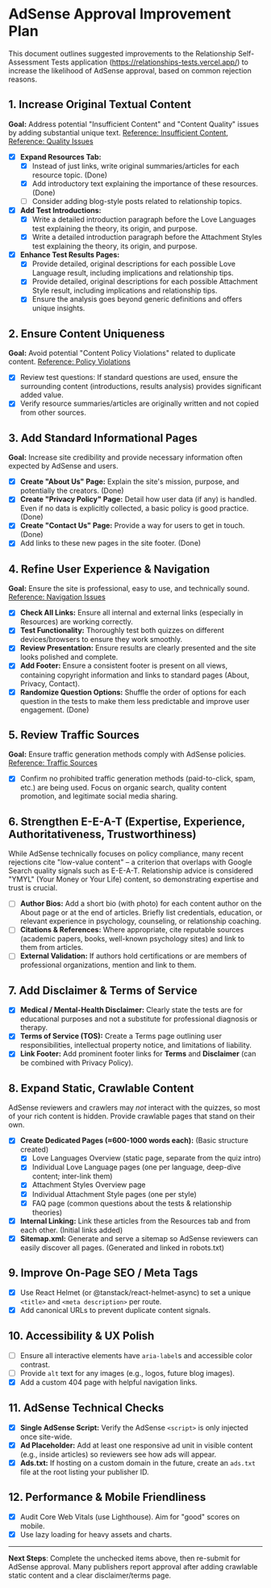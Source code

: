 # AdSense Approval Improvement Plan

This document outlines suggested improvements to the Relationship Self-Assessment Tests application (https://relationships-tests.vercel.app/) to increase the likelihood of AdSense approval, based on common rejection reasons.

## 1. Increase Original Textual Content

**Goal:** Address potential "Insufficient Content" and "Content Quality" issues by adding substantial unique text. [Reference: Insufficient Content](https://support.google.com/adsense/answer/81904?hl=es&ref_topic=1391540&sjid=15752995634416544926-EU#insufficient_content), [Reference: Quality Issues](https://support.google.com/adsense/answer/81904?hl=es&ref_topic=1391540&sjid=15752995634416544926-EU#content_quality_issues)

* [X] **Expand Resources Tab:**
  * [X] Instead of just links, write original summaries/articles for each resource topic. (Done)
  * [X] Add introductory text explaining the importance of these resources. (Done)
  * [ ] Consider adding blog-style posts related to relationship topics.
* [X] **Add Test Introductions:**
  * [X] Write a detailed introduction paragraph before the Love Languages test explaining the theory, its origin, and purpose.
  * [X] Write a detailed introduction paragraph before the Attachment Styles test explaining the theory, its origin, and purpose.
* [X] **Enhance Test Results Pages:**
  * [X] Provide detailed, original descriptions for each possible Love Language result, including implications and relationship tips.
  * [X] Provide detailed, original descriptions for each possible Attachment Style result, including implications and relationship tips.
  * [X] Ensure the analysis goes beyond generic definitions and offers unique insights.

## 2. Ensure Content Uniqueness

**Goal:** Avoid potential "Content Policy Violations" related to duplicate content. [Reference: Policy Violations](https://support.google.com/adsense/answer/81904?hl=es&ref_topic=1391540&sjid=15752995634416544926-EU#content_policy_violations)

* [X] Review test questions: If standard questions are used, ensure the surrounding content (introductions, results analysis) provides significant added value.
* [X] Verify resource summaries/articles are originally written and not copied from other sources.

## 3. Add Standard Informational Pages

**Goal:** Increase site credibility and provide necessary information often expected by AdSense and users.

* [X] **Create "About Us" Page:** Explain the site's mission, purpose, and potentially the creators. (Done)
* [X] **Create "Privacy Policy" Page:** Detail how user data (if any) is handled. Even if no data is explicitly collected, a basic policy is good practice. (Done)
* [X] **Create "Contact Us" Page:** Provide a way for users to get in touch. (Done)
* [X] Add links to these new pages in the site footer. (Done)

## 4. Refine User Experience & Navigation

**Goal:** Ensure the site is professional, easy to use, and technically sound. [Reference: Navigation Issues](https://support.google.com/adsense/answer/81904?hl=es&ref_topic=1391540&sjid=15752995634416544926-EU#site_navigation_issues)

* [X] **Check All Links:** Ensure all internal and external links (especially in Resources) are working correctly.
* [X] **Test Functionality:** Thoroughly test both quizzes on different devices/browsers to ensure they work smoothly.
* [X] **Review Presentation:** Ensure results are clearly presented and the site looks polished and complete.
* [X] **Add Footer:** Ensure a consistent footer is present on all views, containing copyright information and links to standard pages (About, Privacy, Contact).
* [X] **Randomize Question Options:** Shuffle the order of options for each question in the tests to make them less predictable and improve user engagement. (Done)

## 5. Review Traffic Sources

**Goal:** Ensure traffic generation methods comply with AdSense policies. [Reference: Traffic Sources](https://support.google.com/adsense/answer/81904?hl=es&ref_topic=1391540&sjid=15752995634416544926-EU#issues_with_your_traffic_sources)

* [X] Confirm no prohibited traffic generation methods (paid-to-click, spam, etc.) are being used. Focus on organic search, quality content promotion, and legitimate social media sharing.

## 6. Strengthen E-E-A-T (Expertise, Experience, Authoritativeness, Trustworthiness)

While AdSense technically focuses on policy compliance, many recent rejections cite "low-value content" – a criterion that overlaps with Google Search quality signals such as E-E-A-T. Relationship advice is considered "YMYL" (Your Money or Your Life) content, so demonstrating expertise and trust is crucial.

* [ ] **Author Bios:** Add a short bio (with photo) for each content author on the About page or at the end of articles. Briefly list credentials, education, or relevant experience in psychology, counseling, or relationship coaching.
* [ ] **Citations & References:** Where appropriate, cite reputable sources (academic papers, books, well-known psychology sites) and link to them from articles.
* [ ] **External Validation:** If authors hold certifications or are members of professional organizations, mention and link to them.

## 7. Add Disclaimer & Terms of Service

* [X] **Medical / Mental-Health Disclaimer:** Clearly state the tests are for educational purposes and not a substitute for professional diagnosis or therapy.
* [X] **Terms of Service (TOS):** Create a Terms page outlining user responsibilities, intellectual property notice, and limitations of liability.
* [X] **Link Footer:** Add prominent footer links for **Terms** and **Disclaimer** (can be combined with Privacy Policy).

## 8. Expand Static, Crawlable Content

AdSense reviewers and crawlers may *not* interact with the quizzes, so most of your rich content is hidden. Provide crawlable pages that stand on their own.

* [X] **Create Dedicated Pages (≈600-1000 words each):** (Basic structure created)
  * [X] Love Languages Overview (static page, separate from the quiz intro)
  * [X] Individual Love Language pages (one per language, deep-dive content; inter-link them)
  * [X] Attachment Styles Overview page
  * [X] Individual Attachment Style pages (one per style)
  * [X] FAQ page (common questions about the tests & relationship theories)
* [X] **Internal Linking:** Link these articles from the Resources tab and from each other. (Initial links added)
* [X] **Sitemap.xml:** Generate and serve a sitemap so AdSense reviewers can easily discover all pages. (Generated and linked in robots.txt)

## 9. Improve On-Page SEO / Meta Tags

* [X] Use React Helmet (or @tanstack/react-helmet-async) to set a unique `<title>` and `<meta description>` per route.
* [X] Add canonical URLs to prevent duplicate content signals.

## 10. Accessibility & UX Polish

* [ ] Ensure all interactive elements have `aria-label`s and accessible color contrast.
* [ ] Provide `alt` text for any images (e.g., logos, future blog images).
* [X] Add a custom 404 page with helpful navigation links.

## 11. AdSense Technical Checks

* [X] **Single AdSense Script:** Verify the AdSense `<script>` is only injected once site-wide.
* [X] **Ad Placeholder:** Add at least one responsive ad unit in visible content (e.g., inside articles) so reviewers see how ads will appear.
* [X] **Ads.txt:** If hosting on a custom domain in the future, create an `ads.txt` file at the root listing your publisher ID.

## 12. Performance & Mobile Friendliness

* [X] Audit Core Web Vitals (use Lighthouse). Aim for "good" scores on mobile.
* [X] Use lazy loading for heavy assets and charts.

---

**Next Steps**: Complete the unchecked items above, then re-submit for AdSense approval. Many publishers report approval after adding crawlable static content and a clear disclaimer/terms page.
